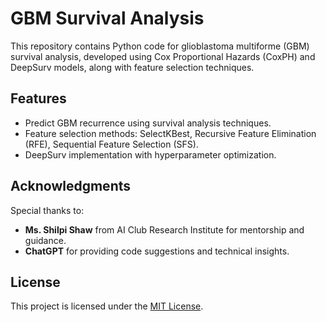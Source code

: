 # GBM Survival Analysis

This repository contains Python code for glioblastoma multiforme (GBM) survival analysis, developed using Cox Proportional Hazards (CoxPH) and DeepSurv models, along with feature selection techniques.

## Features
- Predict GBM recurrence using survival analysis techniques.
- Feature selection methods: SelectKBest, Recursive Feature Elimination (RFE), Sequential Feature Selection (SFS).
- DeepSurv implementation with hyperparameter optimization.

## Acknowledgments
Special thanks to:
- **Ms. Shilpi Shaw** from AI Club Research Institute for mentorship and guidance.
- **ChatGPT** for providing code suggestions and technical insights.

## License
This project is licensed under the [MIT License](LICENSE).
